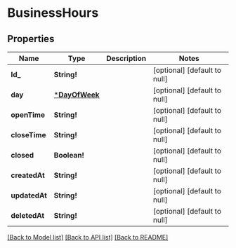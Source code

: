 # BusinessHours

## Properties
Name | Type | Description | Notes
------------ | ------------- | ------------- | -------------
**Id_** | **String!** |  | [optional] [default to null]
**day** | [***DayOfWeek**](DayOfWeek.md) |  | [optional] [default to null]
**openTime** | **String!** |  | [optional] [default to null]
**closeTime** | **String!** |  | [optional] [default to null]
**closed** | **Boolean!** |  | [optional] [default to null]
**createdAt** | **String!** |  | [optional] [default to null]
**updatedAt** | **String!** |  | [optional] [default to null]
**deletedAt** | **String!** |  | [optional] [default to null]

[[Back to Model list]](../README.md#documentation-for-models) [[Back to API list]](../README.md#documentation-for-api-endpoints) [[Back to README]](../README.md)


